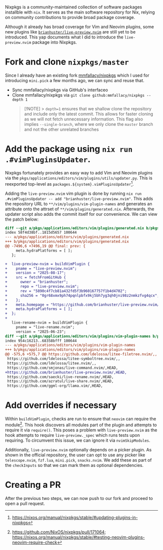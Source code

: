 Nixpkgs is a community-maintained collection of software packages installble with `nix`. It serves as the main software repository for Nix, relying on community contributions to provide broad package coverage.

Although it already has broad coverage for Vim and Neovim plugins, some new plugins like [`brianhuster/live-preview.nvim`](https://github.com/brianhuster/live-preview.nvim) are still yet to be introduced. This yap documents what I did to introduce the `live-preview.nvim` package into Nixpkgs.

# Fork and clone `nixpkgs/master`

Since I already have an existing fork [mmfallacy/nixpkgs](https://github.com/mmfallacy/nixpkgs) which I used for introducing `mini.pick` a few months ago, we can sync and reuse that.

- Sync mmfallacy/nixpkgs via GitHub's interfaceo
- Clone mmfallacy/nixpkgs via `git clone github:mmfallacy/nixpkgs --depth 1`
  > [!NOTE] > `depth=1` ensures that we shallow clone the repository and include only the latest commit. This allows for faster cloning as we will not fetch unnecessary information. This flag also implies `--single-branch`, where we only clone the `master` branch and not the other unrelated branches

# Add the package using `nix run .#vimPluginsUpdater`.

Nixpkgs fortunately provides an easy way to add Vim and Neovim plugins via the `pkgs/applications/editors/vim/plugins/utils/updater.py`. This is reexported top-level as `packages.${system}.vimPluginsUpdater`[^1].

[^1]: https://nixos.org/manual/nixpkgs/stable/#updating-plugins-in-nixpkgs

Adding the `live-preview.nvim` vim plugin is done by running `nix run .#vimPluginsUpdater -- add "brianhuster/live-preview.nvim"`. This adds the repository URL to `**/vim/plugins/vim-plugin-names` and generates an attribute onto the attrset of `**/vim/plugins/generated.nix`. Afterwards, the updater script also adds the commit itself for our convenience. We can view the patch below:

```diff
diff --git a/pkgs/applications/editors/vim/plugins/generated.nix b/pkgs/applications/editors/vim/plugins/generated.nix
index 58f4d38bf..1815d5657 100644
--- a/pkgs/applications/editors/vim/plugins/generated.nix
+++ b/pkgs/applications/editors/vim/plugins/generated.nix
@@ -7496,6 +7496,19 @@ final: prev: {
     meta.hydraPlatforms = [ ];
   };

+  live-preview-nvim = buildVimPlugin {
+    pname = "live-preview.nvim";
+    version = "2025-08-17";
+    src = fetchFromGitHub {
+      owner = "brianhuster";
+      repo = "live-preview.nvim";
+      rev = "5890c4f7cb81a432fd5f3b960167757f1b4d4702";
+      sha256 = "0gr68xmx9ph74pqnlpbfx9kj5bh7yg3qh0jni98z2nmkzfvg4qcx";
+    };
+    meta.homepage = "https://github.com/brianhuster/live-preview.nvim/";
+    meta.hydraPlatforms = [ ];
+  };
+
   live-rename-nvim = buildVimPlugin {
     pname = "live-rename.nvim";
     version = "2025-06-23";
diff --git a/pkgs/applications/editors/vim/plugins/vim-plugin-names b/pkgs/applications/editors/vim/plugins/vim-plugin-names
index 954c16213..68358bfff 100644
--- a/pkgs/applications/editors/vim/plugins/vim-plugin-names
+++ b/pkgs/applications/editors/vim/plugins/vim-plugin-names
@@ -575,6 +575,7 @@ https://github.com/ldelossa/litee-filetree.nvim/,,
 https://github.com/ldelossa/litee-symboltree.nvim/,,
 https://github.com/ldelossa/litee.nvim/,,
 https://github.com/smjonas/live-command.nvim/,HEAD,
+https://github.com/brianhuster/live-preview.nvim/,HEAD,
 https://github.com/saecki/live-rename.nvim/,HEAD,
 https://github.com/azratul/live-share.nvim/,HEAD,
 https://github.com/ggml-org/llama.vim/,HEAD,

```

# Add overrides if necessary

Within `buildVimPlugin`, checks are run to ensure that `neovim` can require the module[^2]. This hook discovers all modules part of the plugin and attempts to require it via `require()`. This poses a problem with `live-preview.nvim` as the hook attempts to require `live-preview._spec` which runs tests upon requiring. To circumvent this issue, we can ignore it via `nvimSkipModules`.

Additionally, `live-preview.nvim` optionally depends on a picker plugin. As shown in the official repository, the user can opt to use any picker like `telescope.nvim`, `fzf.lua`, `mini.pick`, `snacks.nvim`. We add these as part of the `checkInputs` so that we can mark them as optional dependencies.

[^2]: https://github.com/NixOS/nixpkgs/pull/171064; https://nixos.org/manual/nixpkgs/stable/#testing-neovim-plugins-neovim-require-check

# Creating a PR

After the previous two steps, we can now push to our fork and proceed to open a pull request.
